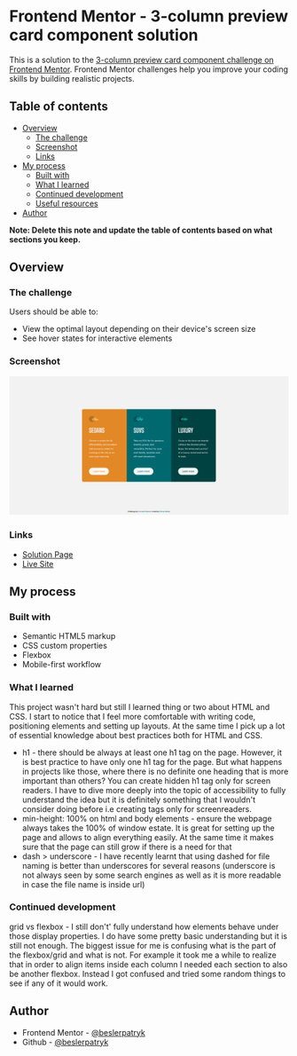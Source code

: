 # Frontend Mentor - 3-column preview card component solution

This is a solution to the [3-column preview card component challenge on Frontend Mentor](https://www.frontendmentor.io/challenges/3column-preview-card-component-pH92eAR2-). Frontend Mentor challenges help you improve your coding skills by building realistic projects.

## Table of contents

-   [Overview](#overview)
    -   [The challenge](#the-challenge)
    -   [Screenshot](#screenshot)
    -   [Links](#links)
-   [My process](#my-process)
    -   [Built with](#built-with)
    -   [What I learned](#what-i-learned)
    -   [Continued development](#continued-development)
    -   [Useful resources](#useful-resources)
-   [Author](#author)

**Note: Delete this note and update the table of contents based on what sections you keep.**

## Overview

### The challenge

Users should be able to:

-   View the optimal layout depending on their device's screen size
-   See hover states for interactive elements

### Screenshot

![](./images/screenshot.png)

### Links

-   [Solution Page](https://www.frontendmentor.io/solutions/-3column-preview-card-component-ffZ6IsyR9)
-   [Live Site](https://beslerpatryk.github.io/column_preview_card_component/)

## My process

### Built with

-   Semantic HTML5 markup
-   CSS custom properties
-   Flexbox
-   Mobile-first workflow

### What I learned

This project wasn't hard but still I learned thing or two about HTML and CSS. I start to notice that I feel more comfortable with writing code, positioning elements and setting up layouts. At the same time I pick up a lot of essential knowledge about best practices both for HTML and CSS.

-   h1 - there should be always at least one h1 tag on the page. However, it is best practice to have only one h1 tag for the page. But what happens in projects like those, where there is no definite one heading that is more important than others? You can create hidden h1 tag only for screen readers. I have to dive more deeply into the topic of accessibility to fully understand the idea but it is definitely something that I wouldn't consider doing before i.e creating tags only for screenreaders.
-   min-height: 100% on html and body elements - ensure the webpage always takes the 100% of window estate. It is great for setting up the page and allows to align everything easily. At the same time it makes sure that the page can still grow if there is a need for that
-   dash > underscore - I have recently learnt that using dashed for file naming is better than underscores for several reasons (underscore is not always seen by some search engines as well as it is more readable in case the file name is inside url)

### Continued development

grid vs flexbox - I still don't' fully understand how elements behave under those display properties. I do have some pretty basic understanding but it is still not enough. The biggest issue for me is confusing what is the part of the flexbox/grid and what is not. For example it took me a while to realize that in order to align items inside each column I needed each section to also be another flexbox. Instead I got confused and tried some random things to see if any of it would work.

## Author

-   Frontend Mentor - [@beslerpatryk](https://www.frontendmentor.io/profile/beslerpatryk)
-   Github - [@beslerpatryk](https://github.com/beslerpatryk)
